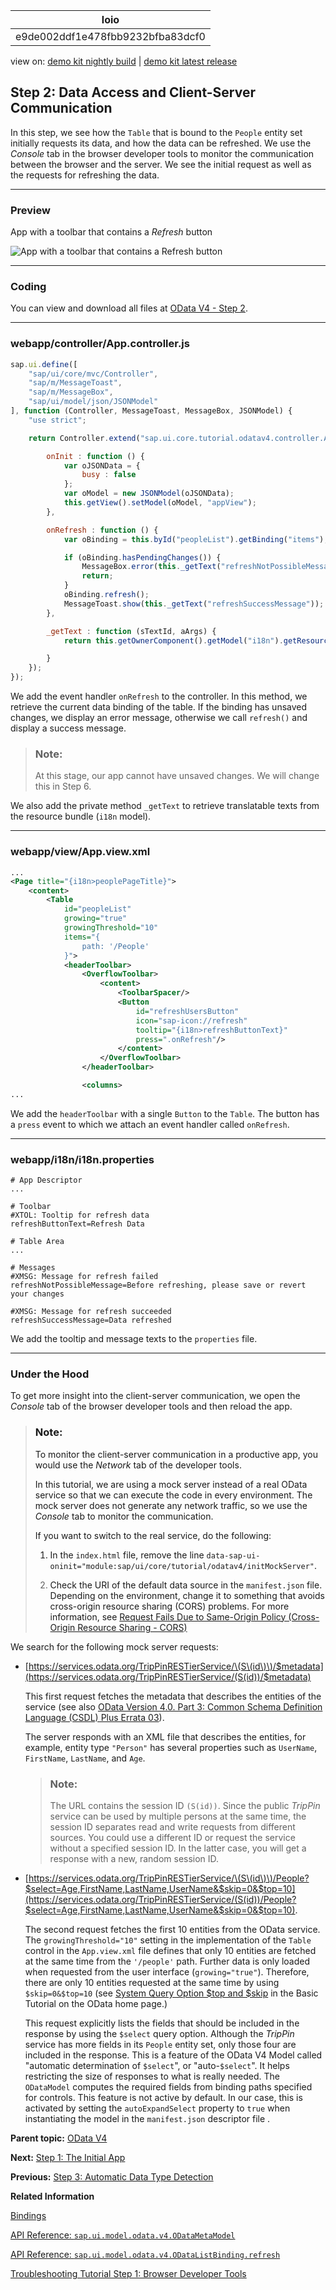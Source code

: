 <!-- loioe9de002ddf1e478fbb9232bfba83dcf0 -->

| loio |
| -----|
| e9de002ddf1e478fbb9232bfba83dcf0 |

<div id="loio">

view on: [demo kit nightly build](https://openui5nightly.hana.ondemand.com/topic/e9de002ddf1e478fbb9232bfba83dcf0) | [demo kit latest release](https://sdk.openui5.org/topic/e9de002ddf1e478fbb9232bfba83dcf0)</div>

## Step 2: Data Access and Client-Server Communication

In this step, we see how the `Table` that is bound to the `People` entity set initially requests its data, and how the data can be refreshed. We use the *Console* tab in the browser developer tools to monitor the communication between the browser and the server. We see the initial request as well as the requests for refreshing the data.

***

<a name="loioe9de002ddf1e478fbb9232bfba83dcf0__section_bt4_fxc_z1b"/>

### Preview

   
  
<a name="loioe9de002ddf1e478fbb9232bfba83dcf0__fig_blw_dkb_mcb"/>App with a toolbar that contains a *Refresh* button

 ![](images/loio0abcbb65bba54780948b00c20ce53690_LowRes.png "App with a toolbar that contains a Refresh
					button") 

***

<a name="loioe9de002ddf1e478fbb9232bfba83dcf0__section_tsr_gxc_z1b"/>

### Coding

You can view and download all files at [OData V4 - Step 2](https://sdk.openui5.org/explored.html#/sample/sap.ui.core.tutorial.odatav4.02/preview).

***

<a name="loioe9de002ddf1e478fbb9232bfba83dcf0__section_pvc_fyc_z1b"/>

### webapp/controller/App.controller.js

```js
sap.ui.define([
	"sap/ui/core/mvc/Controller",
	"sap/m/MessageToast",
	"sap/m/MessageBox",
	"sap/ui/model/json/JSONModel"
], function (Controller, MessageToast, MessageBox, JSONModel) {
	"use strict";

	return Controller.extend("sap.ui.core.tutorial.odatav4.controller.App", {

		onInit : function () {
			var oJSONData = {
				busy : false
			};
			var oModel = new JSONModel(oJSONData);
			this.getView().setModel(oModel, "appView");
		},

		onRefresh : function () {
			var oBinding = this.byId("peopleList").getBinding("items");

			if (oBinding.hasPendingChanges()) {
				MessageBox.error(this._getText("refreshNotPossibleMessage"));
				return;
			}
			oBinding.refresh();
			MessageToast.show(this._getText("refreshSuccessMessage"));
		},

		_getText : function (sTextId, aArgs) {
			return this.getOwnerComponent().getModel("i18n").getResourceBundle().getText(sTextId, aArgs);

		}
	});
});
```

We add the event handler `onRefresh` to the controller. In this method, we retrieve the current data binding of the table. If the binding has unsaved changes, we display an error message, otherwise we call `refresh()` and display a success message.

> ### Note:  
> At this stage, our app cannot have unsaved changes. We will change this in Step 6.

We also add the private method `_getText` to retrieve translatable texts from the resource bundle \(`i18n` model\).

***

<a name="loioe9de002ddf1e478fbb9232bfba83dcf0__section_pp2_mxc_z1b"/>

### webapp/view/App.view.xml

```xml
...
<Page title="{i18n>peoplePageTitle}">
	<content>
		<Table
			id="peopleList"
			growing="true"
			growingThreshold="10"
			items="{
				path: '/People'
			}">
			<headerToolbar>
				<OverflowToolbar>
					<content>
						<ToolbarSpacer/>
						<Button
							id="refreshUsersButton"
							icon="sap-icon://refresh"
							tooltip="{i18n>refreshButtonText}"
							press=".onRefresh"/>
						</content>
					</OverflowToolbar>
				</headerToolbar>

				<columns>
...
```

We add the `headerToolbar` with a single `Button` to the `Table`. The button has a `press` event to which we attach an event handler called `onRefresh`.

***

<a name="loioe9de002ddf1e478fbb9232bfba83dcf0__section_etg_fyc_z1b"/>

### webapp/i18n/i18n.properties

```
# App Descriptor
...

# Toolbar
#XTOL: Tooltip for refresh data
refreshButtonText=Refresh Data

# Table Area
...

# Messages
#XMSG: Message for refresh failed
refreshNotPossibleMessage=Before refreshing, please save or revert your changes

#XMSG: Message for refresh succeeded
refreshSuccessMessage=Data refreshed
```

We add the tooltip and message texts to the `properties` file.

***

<a name="loioe9de002ddf1e478fbb9232bfba83dcf0__section_kk1_cq1_mcb"/>

### Under the Hood

To get more insight into the client-server communication, we open the *Console* tab of the browser developer tools and then reload the app.

> ### Note:  
> To monitor the client-server communication in a productive app, you would use the *Network* tab of the developer tools.
> 
> In this tutorial, we are using a mock server instead of a real OData service so that we can execute the code in every environment. The mock server does not generate any network traffic, so we use the *Console* tab to monitor the communication.
> 
> If you want to switch to the real service, do the following:
> 
> 1.  In the `index.html` file, remove the line `data-sap-ui-oninit="module:sap/ui/core/tutorial/odatav4/initMockServer"`.
> 
> 2.  Check the URI of the default data source in the `manifest.json` file. Depending on the environment, change it to something that avoids cross-origin resource sharing \(CORS\) problems. For more information, see [Request Fails Due to Same-Origin Policy \(Cross-Origin Resource Sharing - CORS\)](Request_Fails_Due_to_Same_Origin_Policy_Cross_Origin_Resource_Sharing_CORS_5bb388f.md)

We search for the following mock server requests:

-   [https://services.odata.org/TripPinRESTierService/\(S\(id\)\)/$metadata](https://services.odata.org/TripPinRESTierService/(S(id))/$metadata)

    This first request fetches the metadata that describes the entities of the service \(see also [OData Version 4.0. Part 3: Common Schema Definition Language \(CSDL\) Plus Errata 03](http://docs.oasis-open.org/odata/odata/v4.0/odata-v4.0-part3-csdl.html)\).

    The server responds with an XML file that describes the entities, for example, entity type `"Person"` has several properties such as `UserName`, `FirstName`, `LastName`, and `Age`.

    > ### Note:  
    > The URL contains the session ID `(S(id))`. Since the public *TripPin* service can be used by multiple persons at the same time, the session ID separates read and write requests from different sources. You could use a different ID or request the service without a specified session ID. In the latter case, you will get a response with a new, random session ID.

-   [https://services.odata.org/TripPinRESTierService/\(S\(id\)\)/People?$select=Age,FirstName,LastName,UserName&$skip=0&$top=10](https://services.odata.org/TripPinRESTierService/(S(id))/People?$select=Age,FirstName,LastName,UserName&$skip=0&$top=10).

    The second request fetches the first 10 entities from the OData service. The `growingThreshold="10"` setting in the implementation of the `Table` control in the `App.view.xml` file defines that only 10 entities are fetched at the same time from the `'/people'` path. Further data is only loaded when requested from the user interface \(`growing="true"`\). Therefore, there are only 10 entities requested at the same time by using `$skip=0&$top=10` \(see [System Query Option $top and $skip](http://www.odata.org/getting-started/basic-tutorial/#topskip) in the Basic Tutorial on the OData home page.\)

    This request explicitly lists the fields that should be included in the response by using the `$select` query option. Although the *TripPin* service has more fields in its `People` entity set, only those four are included in the response. This is a feature of the OData V4 Model called "automatic determination of `$select`", or "auto-`$select`". It helps restricting the size of responses to what is really needed. The `ODataModel` computes the required fields from binding paths specified for controls. This feature is not active by default. In our case, this is activated by setting the `autoExpandSelect` property to `true` when instantiating the model in the `manifest.json` descriptor file .


**Parent topic:** [OData V4](OData_V4_bcdbde6.md "In this tutorial, we explore how features of OData V4 can be used in OpenUI5. We write a small app that consumes data from an OData V4 service to understand how to access, modify, aggregate, and filter data in an OData V4 model.")

**Next:** [Step 1: The Initial App](Step_1_The_Initial_App_15d84f3.md "We start by setting up a simple app that loads data from an OData service and displays it in a table. We use a mock server to simulate requests to and responses from the service.")

**Previous:** [Step 3: Automatic Data Type Detection](Step_3_Automatic_Data_Type_Detection_96bb6e0.md "In this step, we use the automatic data type detection of the OData V4 model to parse, validate, and format user entries. The service metadata contains type information for the properties of each entity.")

**Related Information**  


[Bindings](Bindings_54e0ddf.md "Bindings connect OpenUI5 view elements to model data, allowing changes in the model to be reflected in the view element and vice versa.")

[API Reference: `sap.ui.model.odata.v4.ODataMetaModel`](https://sdk.openui5.orgdocs/api/symbols/sap.ui.model.odata.v4.ODataMetaModel.html)

[API Reference: `sap.ui.model.odata.v4.ODataListBinding.refresh`](https://sdk.openui5.org/api/sap.ui.model.odata.v4.ODataListBinding/methods/refresh)

[Troubleshooting Tutorial Step 1: Browser Developer Tools](Step_1_Browser_Developer_Tools_eadd60a.md "In this step, you will learn how to use your browser's developers tools to troubleshoot your OpenUI5 app.")

